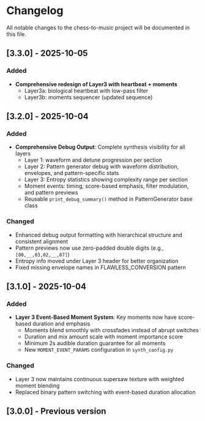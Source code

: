 # Changelog

All notable changes to the chess-to-music project will be documented in this file.

## [3.3.0] - 2025-10-05

### Added
- **Comprehensive redesign of Layer3 with heartbeat + moments**
  - Layer3a: biological heartbeat with low-pass filter
  - Layer3b: moments sequencer (updated sequence)



## [3.2.0] - 2025-10-04

### Added
- **Comprehensive Debug Output**: Complete synthesis visibility for all layers
  - Layer 1: waveform and detune progression per section
  - Layer 2: Pattern generator debug with waveform distribution, envelopes, and pattern-specific stats
  - Layer 3: Entropy statistics showing complexity range per section
  - Moment events: timing, score-based emphasis, filter modulation, and pattern previews
  - Reusable `print_debug_summary()` method in PatternGenerator base class

### Changed
- Enhanced debug output formatting with hierarchical structure and consistent alignment
- Pattern previews now use zero-padded double digits (e.g., `[00,__,03,02,__,07]`)
- Entropy info moved under Layer 3 header for better organization
- Fixed missing envelope names in FLAWLESS_CONVERSION pattern

## [3.1.0] - 2025-10-04

### Added
- **Layer 3 Event-Based Moment System**: Key moments now have score-based duration and emphasis
  - Moments blend smoothly with crossfades instead of abrupt switches
  - Duration and mix amount scale with moment importance score
  - Minimum 2s audible duration guarantee for all moments
  - New `MOMENT_EVENT_PARAMS` configuration in `synth_config.py`

### Changed
- Layer 3 now maintains continuous supersaw texture with weighted moment blending
- Replaced binary pattern switching with event-based duration allocation

## [3.0.0] - Previous version
